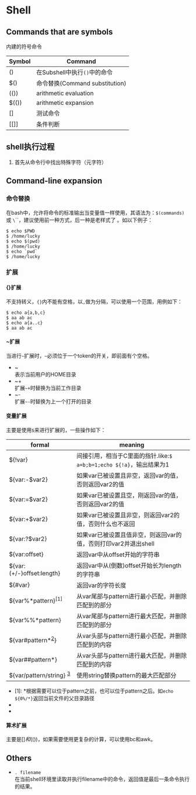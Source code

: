 Shell
===

Commands that are symbols
---
内建的符号命令

 Symbol | Command
 -------|-----------------------------
 ()     | 在Subshell中执行`()`中的命令
 $()    | 命令替换(Command substitution)
 (())   | arithmetic evaluation
 $(())  | arithmetic expansion
 []     | 测试命令
 [[]]   | 条件判断


shell执行过程
---
1. 首先从命令行中找出特殊字符（元字符）

Command-line expansion
---

### 命令替换
在bash中，允许将命令的标准输出当变量值一样使用，其语法为：`$(commands)` 或 `\`\``，建议使用前一种方式，后一种是老样式了 。如以下例子：

    $ echo $PWD
    $ /home/lucky
    $ echo $(pwd)
    $ /home/lucky
    $ echo `pwd`
    $ /home/lucky

### 扩展
#### {}扩展  

不支持转义，`{}`内不能有空格，以`,`做为分隔，可以使用一个范围，用例如下：

    $ echo a{a,b,c}
    $ aa ab ac
    $ echo a{a..c}
    $ aa ab ac

#### ~扩展  
当进行`~`扩展时，`~`必须位于一个token的开关，即前面有个空格。

- ~   
  表示当前用户的HOME目录
- ~+  
  扩展`~+`时替换为当前工作目录
- ~-  
  扩展`~-`时替换为上一个打开的目录

#### 变量扩展  

主要是使用`$`来进行扩展的，一些操作如下：

  formal        | meaning
  --------------|---------
  ${!var}       | 间接引用，相当于C里面的指针.like:`$ a=b;b=1;echo ${!a}`，输出结果为1
  ${var:-$var2} | 如果var已被设置且非空，返回var的值，否则返回var2的值
  ${var:=$var2} | 如果var已被设置且空，刚返回var的值，否则返回var2的值
  ${var:+$var2} | 如果var已被设置且非空，则返回var2的值，否则什么也不返回
  ${var:?$var2} | 如果var已被设置且值非空，则返回var的值，否则打印var2并退出shell
  ${var:offset} | 返回var中从offset开始的字符串
  ${var:(+/-)offset:length} | 返回var中从(倒数)offset开始长为length的字符串
  ${#var}       | 返回var的字符长度
  ${var%\*pattern}<sup>[1]</sup> | 从var尾部与pattern进行最小匹配，并删除匹配到的部分
  ${var%%\*pattern} | 从var尾部与pattern进行最大匹配，并删除匹配到的部分
  ${var#pattern\*<sup>[2]</sup>}| 从var头部与pattern进行最小匹配，并删除匹配到的内容
  ${var##pattern\*} | 从var头部与pattern进行最大匹配，并删除匹配到的内容
  ${var/pattern/string} <sup>[3]</sup>|使用string替换pattern的最大匹配部分

- [1]: *根据需要可以位于pattern之前，也可以位于pattern之后。如`echo ${0%/*}`返回当前文件的父目录路径
- [2]: *根据需要可以位于pattern之前，也可以位于pattern之后
- [3]: 如果pattern以`/`开关则进行全局替换，否则只替换第一个匹配的位置。如果pattern以`#`开始，则起始位置必须匹配，如果以`%`开始则结尾部分必须匹配

#### 算术扩展
主要是$[]和$(())，如果需要使用更复杂的计算，可以使用bc和awk。


Others
---

- `. filename`  
  在当前shell环境里读取并执行filename中的命令，返回值是最后一条命令执行的结果。


